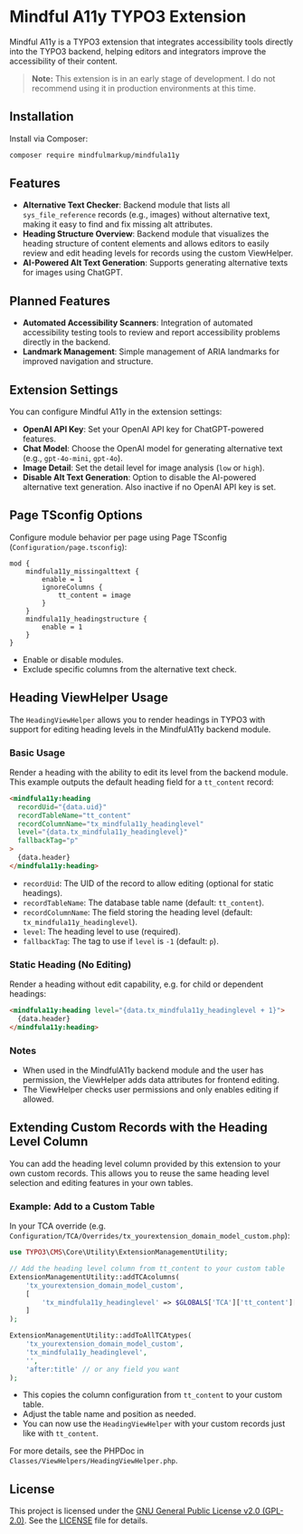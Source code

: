 # Mindful A11y TYPO3 Extension


Mindful A11y is a TYPO3 extension that integrates accessibility tools directly into the TYPO3 backend, helping editors and integrators improve the accessibility of their content.

> **Note:** This extension is in an early stage of development. I do not recommend using it in production environments at this time.

## Installation

Install via Composer:

```bash
composer require mindfulmarkup/mindfula11y
```

## Features

- **Alternative Text Checker**: Backend module that lists all `sys_file_reference` records (e.g., images) without alternative text, making it easy to find and fix missing alt attributes.
- **Heading Structure Overview**: Backend module that visualizes the heading structure of content elements and allows editors to easily review and edit heading levels for records using the custom ViewHelper.
- **AI-Powered Alt Text Generation**: Supports generating alternative texts for images using ChatGPT.
## Planned Features

- **Automated Accessibility Scanners**: Integration of automated accessibility testing tools to review and report accessibility problems directly in the backend.
- **Landmark Management**: Simple management of ARIA landmarks for improved navigation and structure.

## Extension Settings

You can configure Mindful A11y in the extension settings:

- **OpenAI API Key**: Set your OpenAI API key for ChatGPT-powered features.
- **Chat Model**: Choose the OpenAI model for generating alternative text (e.g., `gpt-4o-mini`, `gpt-4o`).
- **Image Detail**: Set the detail level for image analysis (`low` or `high`).
- **Disable Alt Text Generation**: Option to disable the AI-powered alternative text generation. Also inactive if no OpenAI API key is set.

## Page TSconfig Options

Configure module behavior per page using Page TSconfig (`Configuration/page.tsconfig`):

```
mod {
    mindfula11y_missingalttext {
        enable = 1
        ignoreColumns {
            tt_content = image
        }
    }
    mindfula11y_headingstructure {
        enable = 1
    }
}
```

- Enable or disable modules.
- Exclude specific columns from the alternative text check.

## Heading ViewHelper Usage

The `HeadingViewHelper` allows you to render headings in TYPO3 with support for editing heading levels in the MindfulA11y backend module.

### Basic Usage

Render a heading with the ability to edit its level from the backend module. This example outputs the default heading field for a `tt_content` record:

```html
<mindfula11y:heading
  recordUid="{data.uid}"
  recordTableName="tt_content"
  recordColumnName="tx_mindfula11y_headinglevel"
  level="{data.tx_mindfula11y_headinglevel}"
  fallbackTag="p"
>
  {data.header}
</mindfula11y:heading>
```

- `recordUid`: The UID of the record to allow editing (optional for static headings).
- `recordTableName`: The database table name (default: `tt_content`).
- `recordColumnName`: The field storing the heading level (default: `tx_mindfula11y_headinglevel`).
- `level`: The heading level to use (required).
- `fallbackTag`: The tag to use if `level` is `-1` (default: `p`).

### Static Heading (No Editing)

Render a heading without edit capability, e.g. for child or dependent headings:

```html
<mindfula11y:heading level="{data.tx_mindfula11y_headinglevel + 1}">
  {data.header}
</mindfula11y:heading>
```

### Notes

- When used in the MindfulA11y backend module and the user has permission, the ViewHelper adds data attributes for frontend editing.
- The ViewHelper checks user permissions and only enables editing if allowed.

## Extending Custom Records with the Heading Level Column

You can add the heading level column provided by this extension to your own custom records. This allows you to reuse the same heading level selection and editing features in your own tables.

### Example: Add to a Custom Table

In your TCA override (e.g. `Configuration/TCA/Overrides/tx_yourextension_domain_model_custom.php`):

```php
use TYPO3\CMS\Core\Utility\ExtensionManagementUtility;

// Add the heading level column from tt_content to your custom table
ExtensionManagementUtility::addTCAcolumns(
    'tx_yourextension_domain_model_custom',
    [
        'tx_mindfula11y_headinglevel' => $GLOBALS['TCA']['tt_content']['columns']['tx_mindfula11y_headinglevel'],
    ]
);

ExtensionManagementUtility::addToAllTCAtypes(
    'tx_yourextension_domain_model_custom',
    'tx_mindfula11y_headinglevel',
    '',
    'after:title' // or any field you want
);
```

- This copies the column configuration from `tt_content` to your custom table.
- Adjust the table name and position as needed.
- You can now use the `HeadingViewHelper` with your custom records just like with `tt_content`.

For more details, see the PHPDoc in `Classes/ViewHelpers/HeadingViewHelper.php`.


## License

This project is licensed under the [GNU General Public License v2.0 (GPL-2.0)](https://www.gnu.org/licenses/old-licenses/gpl-2.0.html). See the [LICENSE](LICENSE) file for details.
